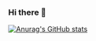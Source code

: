 ### Hi there 👋
[![Anurag's GitHub stats](https://github-readme-stats.vercel.app/apiQuinn-SU=anuraghazra)](https://github.com/anuraghazra/github-readme-stats)

<!--
**Quinn-SU/Quinn-SU** is a ✨ _special_ ✨ repository because its `README.md` (this file) appears on your GitHub profile.

Here are some ideas to get you started:

- 🔭 I’m currently working on ...
- 🌱 I’m currently learning ...
- 👯 I’m looking to collaborate on ...
- 🤔 I’m looking for help with ...
- 💬 Ask me about ...
- 📫 How to reach me: ...
- 😄 Pronouns: ...
- ⚡ Fun fact: ...
-->
